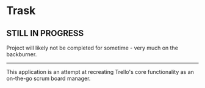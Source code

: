 <h1>Trask</h1>

<h2>STILL IN PROGRESS</h2>
Project will likely not be completed for sometime - very much on the backburner.
<hr>
This application is an attempt at recreating Trello's core functionality as an on-the-go scrum board manager.
